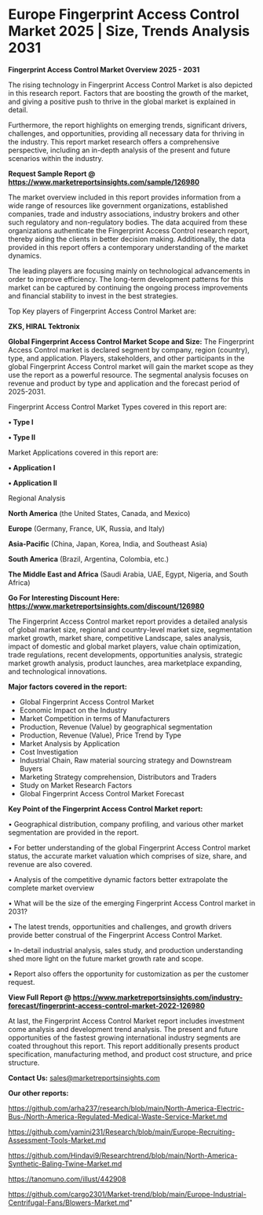  # Europe Fingerprint Access Control Market 2025 | Size, Trends Analysis 2031

<Strong> Fingerprint Access Control Market Overview 2025 - 2031</strong>

The rising technology in Fingerprint Access Control Market is also depicted in this research report. Factors that are boosting the growth of the market, and giving a positive push to thrive in the global market is explained in detail.

Furthermore, the report highlights on emerging trends, significant drivers, challenges, and opportunities, providing all necessary data for thriving in the industry. This report market research offers a comprehensive perspective, including an in-depth analysis of the present and future scenarios within the industry.

<strong>Request Sample Report @ <a href=https://www.marketreportsinsights.com/sample/126980>https://www.marketreportsinsights.com/sample/126980</a></strong>

The market overview included in this report provides information from a wide range of resources like government organizations, established companies, trade and industry associations, industry brokers and other such regulatory and non-regulatory bodies. The data acquired from these organizations authenticate the Fingerprint Access Control research report, thereby aiding the clients in better decision making. Additionally, the data provided in this report offers a contemporary understanding of the market dynamics.

The leading players are focusing mainly on technological advancements in order to improve efficiency. The long-term development patterns for this market can be captured by continuing the ongoing process improvements and financial stability to invest in the best strategies.

Top Key players of Fingerprint Access Control Market are:

<strong>ZKS, HIRAL Tektronix</strong>

<strong><b>Global Fingerprint Access Control Market Scope and Size:</b></strong>
The Fingerprint Access Control market is declared segment by company, region (country), type, and application. Players, stakeholders, and other participants in the global Fingerprint Access Control market will gain the market scope as they use the report as a powerful resource. The segmental analysis focuses on revenue and product by type and application and the forecast period of 2025-2031.

Fingerprint Access Control Market Types covered in this report are:

<strong>• Type I

• Type II</strong>

Market Applications covered in this report are:

<strong>• Application I

• Application II</strong> 

Regional Analysis

<strong>North America</strong> (the United States, Canada, and Mexico)

<strong>Europe</strong> (Germany, France, UK, Russia, and Italy)

<strong>Asia-Pacific</strong> (China, Japan, Korea, India, and Southeast Asia)

<strong>South America</strong> (Brazil, Argentina, Colombia, etc.)

<strong>The Middle East and Africa</strong> (Saudi Arabia, UAE, Egypt, Nigeria, and South Africa)

<strong>Go For Interesting Discount Here: <a href=https://www.marketreportsinsights.com/discount/126980>https://www.marketreportsinsights.com/discount/126980</a></strong>

The Fingerprint Access Control market report provides a detailed analysis of global market size, regional and country-level market size, segmentation market growth, market share, competitive Landscape, sales analysis, impact of domestic and global market players, value chain optimization, trade regulations, recent developments, opportunities analysis, strategic market growth analysis, product launches, area marketplace expanding, and technological innovations.

<strong><b>Major factors covered in the report:</b></strong>
<ul>
  <li>Global Fingerprint Access Control Market </li>
  <li>Economic Impact on the Industry</li>
  <li>Market Competition in terms of Manufacturers</li>
  <li>Production, Revenue (Value) by geographical segmentation</li>
  <li>Production, Revenue (Value), Price Trend by Type</li>
  <li>Market Analysis by Application</li>
  <li>Cost Investigation</li>
  <li>Industrial Chain, Raw material sourcing strategy and Downstream Buyers</li>
  <li>Marketing Strategy comprehension, Distributors and Traders</li>
  <li>Study on Market Research Factors</li>
  <li>Global Fingerprint Access Control Market Forecast</li>
</ul>

<strong><b>Key Point of the Fingerprint Access Control Market report:</b></strong>

• Geographical distribution, company profiling, and various other market segmentation are provided in the report.

• For better understanding of the global Fingerprint Access Control market status, the accurate market valuation which comprises of size, share, and revenue are also covered.

• Analysis of the competitive dynamic factors better extrapolate the complete market overview

• What will be the size of the emerging Fingerprint Access Control market in 2031?

• The latest trends, opportunities and challenges, and growth drivers provide better construal of the Fingerprint Access Control Market.

• In-detail industrial analysis, sales study, and production understanding shed more light on the future market growth rate and scope.

• Report also offers the opportunity for customization as per the customer request.

<strong><b>View Full Report @ <a href=https://www.marketreportsinsights.com/industry-forecast/fingerprint-access-control-market-2022-126980>https://www.marketreportsinsights.com/industry-forecast/fingerprint-access-control-market-2022-126980</a></b></strong>


At last, the Fingerprint Access Control Market report includes investment come analysis and development trend analysis. The present and future opportunities of the fastest growing international industry segments are coated throughout this report. This report additionally presents product specification, manufacturing method, and product cost structure, and price structure.

<strong>Contact Us:</strong>
sales@marketreportsinsights.com

<strong>Our other reports:</strong>

<a href=https://github.com/arha237/research/blob/main/North-America-Electric-Bus-/North-America-Regulated-Medical-Waste-Service-Market.md>https://github.com/arha237/research/blob/main/North-America-Electric-Bus-/North-America-Regulated-Medical-Waste-Service-Market.md</a>

<a href=https://github.com/yamini231/Research/blob/main/Europe-Recruiting-Assessment-Tools-Market.md>https://github.com/yamini231/Research/blob/main/Europe-Recruiting-Assessment-Tools-Market.md</a>

<a href=https://github.com/Hindavi9/Researchtrend/blob/main/North-America-Synthetic-Baling-Twine-Market.md>https://github.com/Hindavi9/Researchtrend/blob/main/North-America-Synthetic-Baling-Twine-Market.md</a>

<a href=https://tanomuno.com/illust/442908>https://tanomuno.com/illust/442908</a>

<a href=https://github.com/cargo2301/Market-trend/blob/main/Europe-Industrial-Centrifugal-Fans/Blowers-Market.md>https://github.com/cargo2301/Market-trend/blob/main/Europe-Industrial-Centrifugal-Fans/Blowers-Market.md</a>"
